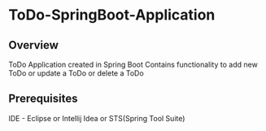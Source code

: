 # ToDo-SpringBoot-Application

## Overview

ToDo Application created in Spring Boot
Contains functionality to add new ToDo or update a ToDo or delete a ToDo

## Prerequisites

IDE - Eclipse or Intellij Idea or STS(Spring Tool Suite)

